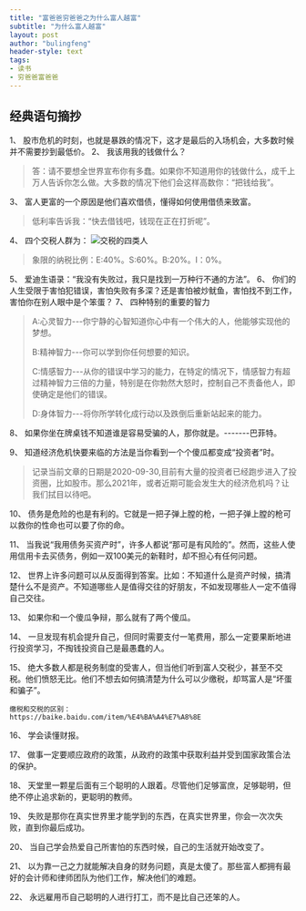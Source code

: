 ```yaml
---
title: "富爸爸穷爸爸之为什么富人越富"
subtitle: "为什么富人越富"
layout: post
author: "bulingfeng"
header-style: text
tags:
- 读书
- 穷爸爸富爸爸
---
```

## 经典语句摘抄

1、 股市危机的时刻，也就是暴跌的情况下，这才是最后的入场机会，大多数时候并不需要抄到最低价。
2、 我该用我的钱做什么？

> 答：请不要想全世界宣布你有多蠢。如果你不知道用你的钱做什么，成千上万人告诉你怎么做。大多数的情况下他们会这样高数你：“把钱给我”。

3、 富人更富的一个原因是他们喜欢借债，懂得如何使用借债来致富。

> 低利率告诉我：“快去借钱吧，钱现在正在打折呢”。

4、 四个交税人群为：
![交税的四类人](https://bulingfeng.com/static/img/readbook/richdad/象限.png)
>象限的纳税比例：E:40%。S:60%。B:20%。I：0%。

5、 爱迪生语录：“我没有失败过，我只是找到一万种行不通的方法”。
6、 你们的人生受限于害怕犯错误，害怕失败有多深？还是害怕被炒鱿鱼，害怕找不到工作，害怕你在别人眼中是个笨蛋？
7、 四种特别的重要的智力

> A:心灵智力---你宁静的心智知道你心中有一个伟大的人，他能够实现他的梦想。
>
> B:精神智力---你可以学到你任何想要的知识。
>
> C:情感智力---从你的错误中学习的能力，在特定的情况下，情感智力有超过精神智力三倍的力量，特别是在你勃然大怒时，控制自己不责备他人，即使确定是他们的错误。
>
> D:身体智力---将你所学转化成行动以及跌倒后重新站起来的能力。

8、 如果你坐在牌桌钱不知道谁是容易受骗的人，那你就是。-------巴菲特。

9、 知道经济危机快要来临的方法是当你看到一个个傻瓜都变成“投资者”时。

> 记录当前文章的日期是2020-09-30,目前有大量的投资者已经跑步进入了投资圈，比如股市。那么2021年，或者近期可能会发生大的经济危机吗？让我们拭目以待吧。

10、 债务是危险的也是有利的。它就是一把子弹上膛的枪，一把子弹上膛的枪可以救你的性命也可以要了你的命。

11、 当我说“我用债务买资产时”，许多人都说“那可是有风险的”。然而，这些人使用信用卡去买债务，例如一双100美元的新鞋时，却不担心有任何问题。

12、 世界上许多问题可以从反面得到答案。比如：不知道什么是资产时候，搞清楚什么不是资产。不知道哪些人是值得交往的好朋友，不如发现哪些人一定不值得自己交往。

13、 如果你和一个傻瓜争辩，那么就有了两个傻瓜。

14、 一旦发现有机会提升自己，但同时需要支付一笔费用，那么一定要果断地进行投资学习，不掏钱投资自己是最愚蠢的人。

15、 绝大多数人都是税务制度的受害人，但当他们听到富人交税少，甚至不交税。他们愤怒无比。他们不想去如何搞清楚为什么可以少缴税，却骂富人是“坏蛋和骗子”。

```url
缴税和交税的区别：
https://baike.baidu.com/item/%E4%BA%A4%E7%A8%8E
```

16、 学会读懂财报。

17、 做事一定要顺应政府的政策，从政府的政策中获取利益并受到国家政策合法的保护。

18、 天堂里一颗星后面有三个聪明的人跟着。尽管他们足够富庶，足够聪明，但绝不停止追求新的，更聪明的教师。

19、 失败是那你在真实世界里才能学到的东西，在真实世界里，你会一次次失败，直到你最后成功。

20、 当自己学会热爱自己所害怕的东西时候，自己的生活就开始改变了。

21、 以为靠一己之力就能解决自身的财务问题，真是太傻了。那些富人都拥有最好的会计师和律师团队为他们工作，解决他们的难题。

22、 永远雇用币自己聪明的人进行打工，而不是比自己还笨的人。